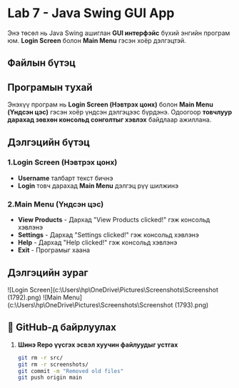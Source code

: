# Lab 7 - Java Swing GUI App
Энэ төсөл нь Java Swing ашиглан **GUI интерфэйс** бүхий энгийн програм юм. **Login Screen** болон **Main Menu** гэсэн хоёр дэлгэцтэй.

## Файлын бүтэц

## Програмын тухай
Энэхүү програм нь **Login Screen (Нэвтрэх цонх)** болон **Main Menu (Үндсэн цэс)** гэсэн хоёр үндсэн дэлгэцээс бүрдэнэ. Одоогоор **товчлуур дарахад зөвхөн консольд сонголтыг хэвлэх** байдлаар ажиллана.

## Дэлгэцийн бүтэц
### 1.Login Screen (Нэвтрэх цонх)
- **Username** талбарт текст бичнэ
- **Login** товч дарахад **Main Menu** дэлгэц рүү шилжинэ

### 2.Main Menu (Үндсэн цэс)
- **View Products** - Дархад "View Products clicked!" гэж консольд хэвлэнэ
- **Settings** - Дархад "Settings clicked!" гэж консольд хэвлэнэ
- **Help** - Дархад "Help clicked!" гэж консольд хэвлэнэ
- **Exit** - Програмыг хаана

## Дэлгэцийн зураг
![Login Screen](c:\Users\hp\OneDrive\Pictures\Screenshots\Screenshot (1792).png)
![Main Menu](c:\Users\hp\OneDrive\Pictures\Screenshots\Screenshot (1793).png)

## 🔧 GitHub-д байрлуулах
1. **Шинэ Repo үүсгэх эсвэл хуучин файлуудыг устгах**
   ```sh
   git rm -r src/
   git rm -r screenshots/
   git commit -m "Removed old files"
   git push origin main
